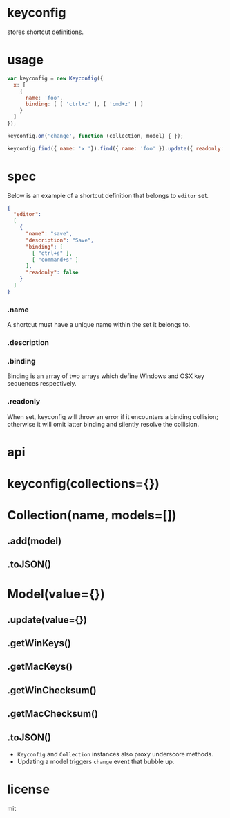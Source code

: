 # keyconfig

stores shortcut definitions.

# usage

```js
var keyconfig = new Keyconfig({
  x: [ 
    { 
      name: 'foo', 
      binding: [ [ 'ctrl+z' ], [ 'cmd+z' ] ]
    } 
  ]
});

keyconfig.on('change', function (collection, model) { });

keyconfig.find({ name: 'x '}).find({ name: 'foo' }).update({ readonly: true });

```

# spec

Below is an example of a shortcut definition that belongs to `editor` set.

```json
{
  "editor":
  [
    {
      "name": "save",
      "description": "Save",
      "binding": [
        [ "ctrl+s" ],
        [ "command+s" ]
      ],
      "readonly": false
    }
  ]
}
```

### .name

A shortcut must have a unique name within the set it belongs to.

### .description

### .binding

Binding is an array of two arrays which define Windows and OSX key sequences respectively.

### .readonly

When set, keyconfig will throw an error if it encounters a binding collision; otherwise it will omit latter binding and silently resolve the collision.

# api

# keyconfig(collections={})

# Collection(name, models=[])

## .add(model)
## .toJSON()

# Model(value={})

## .update(value={})
## .getWinKeys()
## .getMacKeys()
## .getWinChecksum()
## .getMacChecksum()
## .toJSON()

* `Keyconfig` and `Collection` instances also proxy underscore methods.
* Updating a model triggers `change` event that bubble up.

# license

mit